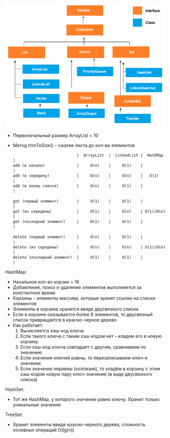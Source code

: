 ![image](java-collection-hierarchy.png)

- Первоначальный размер ArrayList = 10
- Метод trimToSize() - сжатие листа до кол-ва элементов


                                  |  ArrayList  |  LinkedList |  HashMap  |
      add (в начало)              |     O(n)    |     O(1)    |           |
      add (в середину)            |     O(n)    |     O(n)    |   O(1)    |
      add (в конец списка)        |     O(n)    |     O(1)    |           |

      get (первый элемент)        |     O(1)    |     O(1)    |           |
      get (из середины)           |     O(1)    |     O(n)    | O(1)/O(n) |
      get (последний элемент)     |     O(1)    |     O(1)    |           |

      delete (первый элемент)     |     O(n)    |     O(1)    |           |
      delete (из середины)        |     O(n)    |     O(n)    | O(1)/O(n) |
      delete (последний элемент)  |     O(1)    |     O(1)    |           |

HashMap:
- Начальное кол-во корзин = 16
- Добавление, поиск и удаление элементов выполняется за константное время
- Корзины - элементы массива, которые хранят ссылки на списки элементов
- Элементы в корзине хранятся ввиде двусвязного списка
- Если в корзине оказывается более 8 элементов, то двусвязный список привращается в красно-черное дерево
- Как работает:
  1. Вычисляется хэш-код ключа
  2. Если такого ключа с таким хэш-кодом нет - кладем его в новую корзину
  3. Если хэш-код ключа совпадает с другим, сравниваем по значению
  4. Если значения ключей равны, то перезаписываем ключ и значение
  5. Если значения неравны (коллизия), то кладём в корзину с этим хэш-кодом новую пару ключ-значение (в виде двусвязного списка)

HashSet:
- Тот же HashMap, у которого значение равно ключу. Хранит только уникальные значения

TreeSet:
- Хранит элементы ввиде красно-черного дерева, сложность основных операций O(lg(n))
